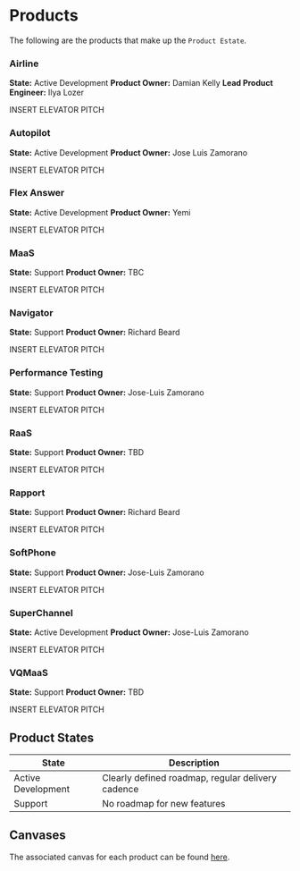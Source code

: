 # Products
The following are the products that make up the `Product Estate`.

### Airline
**State:** Active Development
**Product Owner:** Damian Kelly
**Lead Product Engineer:** Ilya Lozer

INSERT ELEVATOR PITCH

### Autopilot
**State:** Active Development
**Product Owner:** Jose Luis Zamorano

INSERT ELEVATOR PITCH

### Flex Answer
**State:** Active Development
**Product Owner:** Yemi

INSERT ELEVATOR PITCH

### MaaS
**State:** Support
**Product Owner:** TBC

INSERT ELEVATOR PITCH

### Navigator
**State:** Support
**Product Owner:** Richard Beard

INSERT ELEVATOR PITCH

### Performance Testing
**State:** Support
**Product Owner:** Jose-Luis Zamorano

INSERT ELEVATOR PITCH

### RaaS
**State:** Support
**Product Owner:** TBD

INSERT ELEVATOR PITCH

### Rapport
**State:** Support
**Product Owner:** Richard Beard

INSERT ELEVATOR PITCH

### SoftPhone
**State:** Support
**Product Owner:** Jose-Luis Zamorano

INSERT ELEVATOR PITCH

### SuperChannel
**State:** Active Development
**Product Owner:** Jose-Luis Zamorano

INSERT ELEVATOR PITCH

### VQMaaS
**State:** Support
**Product Owner:** TBD

INSERT ELEVATOR PITCH

## Product States
| State              | Description |
|--------------------|-----------------------------------------------------------|
| Active Development | Clearly defined roadmap, regular delivery cadence         |
| Support            | No roadmap for new features                               |

## Canvases
The associated canvas for each product can be found [here](https://sabioltd.sharepoint.com/:p:/s/Execution-CloudFocus/ESaOBYOz-W5PnT0krqU6U_kBEGDEk_4qdBmjvt-7mY1KKw?e=BnEetd).

